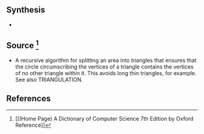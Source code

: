 ## Synthesis
- 
## Source [^1]
- A recursive algorithm for splitting an area into triangles that ensures that the circle circumscribing the vertices of a triangle contains the vertices of no other triangle within it. This avoids long thin triangles, for example. See also TRIANGULATION.
## References

[^1]: [[(Home Page) A Dictionary of Computer Science 7th Edition by Oxford Reference]]